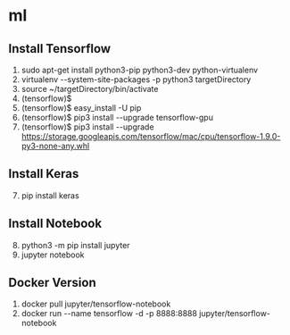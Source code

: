 # ml

## Install Tensorflow
1. sudo apt-get install python3-pip python3-dev python-virtualenv 
2. virtualenv --system-site-packages -p python3 targetDirectory 
3. source ~/targetDirectory/bin/activate
4. (tensorflow)$
5. (tensorflow)$ easy_install -U pip
6. (tensorflow)$ pip3 install --upgrade tensorflow-gpu
7. (tensorflow)$ pip3 install --upgrade https://storage.googleapis.com/tensorflow/mac/cpu/tensorflow-1.9.0-py3-none-any.whl 

## Install Keras 
7. pip install keras

## Install Notebook
8. python3 -m pip install jupyter
9. jupyter notebook


## Docker Version
1. docker pull jupyter/tensorflow-notebook
2. docker run --name tensorflow -d -p 8888:8888 jupyter/tensorflow-notebook
